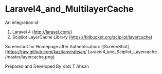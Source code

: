 Laravel4_and_MultilayerCache
============================

An integration of 

1. Laravel 4  (http://laravel.com/)
2. Scipilot LayerCache Library (https://bitbucket.org/scipilot/layercache) 

Screenshot for Homepage after Authentication:
    ![ScreenShot](https://raw.github.com/kazitanvirahsan/ Laravel4_and_Scipilot_Layercache
/master/layercache.png)

Prepared and Developed By Kazi T Ahsan


